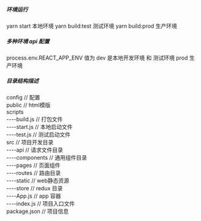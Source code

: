 #####    环境运行
yarn start   本地环境 
yarn build:test 测试环境 
yarn build:prod 生产环境

#####  多种环境 api 配置
process.env.REACT_APP_ENV    值为 dev 是本地开发环境  和 测试环境   prod 生产环境

##### 目录结构描述
config                      // 配置   
public                      // html模版  
scripts    
----build.js               // 打包文件    
----start.js               // 本地启动文件    
----test.js                // 测试启动文件    
src                         // 项目开发目录    
----api                    // 请求文件目录    
----components             // 通用组件目录    
----pages                  // 页面组件    
----routes                 // 路由目录     
----static                 // web静态资源             
----store                  // redux 目录    
----App.js                 // app 容器    
----index.js               // 项目入口文件    
package.json               // 项目信息


